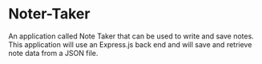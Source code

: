 # Noter-Taker
An application called Note Taker that can be used to write and save notes. This application will use an Express.js back end and will save and retrieve note data from a JSON file.
